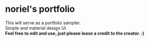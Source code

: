 # noriel's portfolio

This will serve as a portfolio sampler.  
Simple and material design UI.  
**Feel free to edit and use, just please leave a credit to the creator. :)**
